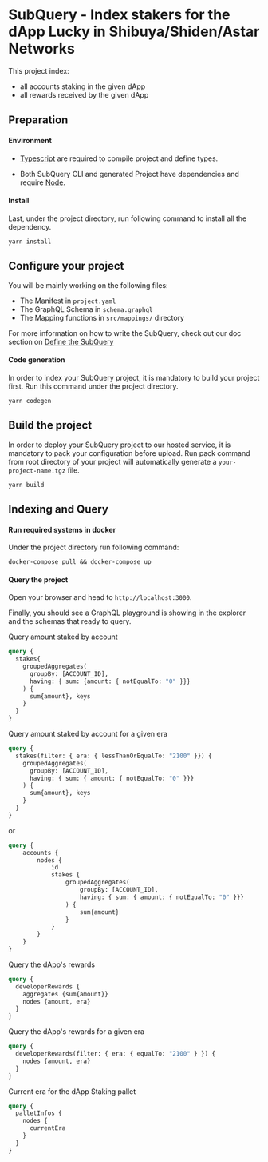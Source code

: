 # SubQuery - Index stakers for the dApp Lucky in Shibuya/Shiden/Astar Networks

This project index: 
- all accounts staking in the given dApp 
- all rewards received by the given dApp

## Preparation

#### Environment

- [Typescript](https://www.typescriptlang.org/) are required to compile project and define types.

- Both SubQuery CLI and generated Project have dependencies and require [Node](https://nodejs.org/en/).

#### Install 

Last, under the project directory, run following command to install all the dependency.

```
yarn install
```

## Configure your project

You will be mainly working on the following files:

- The Manifest in `project.yaml`
- The GraphQL Schema in `schema.graphql`
- The Mapping functions in `src/mappings/` directory

For more information on how to write the SubQuery,
check out our doc section on [Define the SubQuery](https://doc.subquery.network/define_a_subquery.html)

#### Code generation

In order to index your SubQuery project, it is mandatory to build your project first.
Run this command under the project directory.

```
yarn codegen
```

## Build the project

In order to deploy your SubQuery project to our hosted service, it is mandatory to pack your configuration before upload.
Run pack command from root directory of your project will automatically generate a `your-project-name.tgz` file.

```
yarn build
```

## Indexing and Query

#### Run required systems in docker

Under the project directory run following command:

```
docker-compose pull && docker-compose up
```

#### Query the project

Open your browser and head to `http://localhost:3000`.

Finally, you should see a GraphQL playground is showing in the explorer and the schemas that ready to query.


Query amount staked by account 
```graphql
query {
  stakes{
    groupedAggregates(
      groupBy: [ACCOUNT_ID], 
      having: { sum: {amount: { notEqualTo: "0" }}}
    ) {
      sum{amount}, keys
    }
  }
}
```

Query amount staked by account for a given era
```graphql
query {
  stakes(filter: { era: { lessThanOrEqualTo: "2100" }}) {
    groupedAggregates(
      groupBy: [ACCOUNT_ID], 
      having: { sum: { amount: { notEqualTo: "0" }}}
    ) {
      sum{amount}, keys
    }
  }
}
```
or 
```graphql
query {
    accounts {
        nodes {
            id
            stakes {        
                groupedAggregates(
                    groupBy: [ACCOUNT_ID], 
                    having: { sum: { amount: { notEqualTo: "0" }}}
                ) {     
      		        sum{amount}
      	        }
            }
  	    }
    }   
}
```

Query the dApp's rewards
```graphql
query {
  developerRewards {
    aggregates {sum{amount}}
    nodes {amount, era}
  }
}
```

Query the dApp's rewards for a given era
```graphql
query {
  developerRewards(filter: { era: { equalTo: "2100" } }) {
    nodes {amount, era}
  }
}
```

Current era for the dApp Staking pallet
```graphql
query {
  palletInfos {
    nodes {
      currentEra
    }
  }
}
```